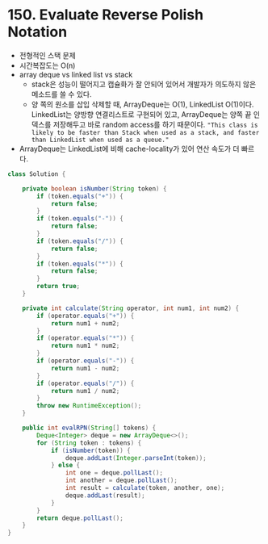# 150. Evaluate Reverse Polish Notation
* 전형적인 스택 문제
* 시간복잡도는 O(n)
* array deque vs linked list vs stack
  * stack은 성능이 떨어지고 캡슐화가 잘 안되어 있어서 개발자가 의도하지 않은 메소드를 쓸 수 있다.
  * 양 쪽의 원소를 삽입 삭제할 때, ArrayDeque는 O(1), LinkedList O(1)이다. LinkedList는 양방향 연결리스트로 구현되어 있고, ArrayDeque는 양쪽 끝 인덱스를 저장해두고 바로 random access를 하기 때문이다.
  `"This class is likely to be faster than Stack when used as a stack, and faster than LinkedList when used as a queue."`
* ArrayDeque는 LinkedList에 비해 cache-locality가 있어 연산 속도가 더 빠르다. 
```java
class Solution {

    private boolean isNumber(String token) {
        if (token.equals("+")) {
            return false;
        }
        if (token.equals("-")) {
            return false;
        }
        if (token.equals("/")) {
            return false;
        }
        if (token.equals("*")) {
            return false;
        }
        return true;
    }

    private int calculate(String operator, int num1, int num2) {
        if (operator.equals("+")) {
            return num1 + num2;
        }
        if (operator.equals("*")) {
            return num1 * num2;
        }
        if (operator.equals("-")) {
            return num1 - num2;
        }
        if (operator.equals("/")) {
            return num1 / num2;
        }
        throw new RuntimeException();
    }

    public int evalRPN(String[] tokens) {
        Deque<Integer> deque = new ArrayDeque<>();
        for (String token : tokens) {
            if (isNumber(token)) {
                deque.addLast(Integer.parseInt(token));
            } else {
                int one = deque.pollLast();
                int another = deque.pollLast();
                int result = calculate(token, another, one);
                deque.addLast(result);
            }
        }
        return deque.pollLast();
    }
}
```

